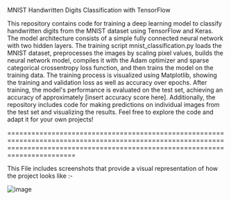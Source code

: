 MNIST Handwritten Digits Classification with TensorFlow

This repository contains code for training a deep learning model to classify handwritten digits from the MNIST dataset using TensorFlow and Keras.
The model architecture consists of a simple fully connected neural network with two hidden layers. The training script mnist_classification.py loads
the MNIST dataset, preprocesses the images by scaling pixel values, builds the neural network model, compiles it with the Adam optimizer and sparse 
categorical crossentropy loss function, and then trains the model on the training data. The training process is visualized using Matplotlib, showing
the training and validation loss as well as accuracy over epochs. After training, the model's performance is evaluated on the test set, achieving an 
accuracy of approximately [insert accuracy score here]. Additionally, the repository includes code for making predictions on individual images from 
the test set and visualizing the results. Feel free to explore the code and adapt it for your own projects!


===================================================================================================================================================================================

This File includes screenshots that provide a visual representation of how the project looks like :-

![image](https://github.com/aditya4313/MNIST/assets/137594520/09ddcef9-7c51-46c7-908d-7fa40377ba68)

